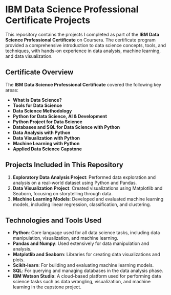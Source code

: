 # IBM Data Science Professional Certificate Projects

This repository contains the projects I completed as part of the **IBM Data Science Professional Certificate** on Coursera. The certificate program provided a comprehensive introduction to data science concepts, tools, and techniques, with hands-on experience in data analysis, machine learning, and data visualization.

## Certificate Overview

The **IBM Data Science Professional Certificate** covered the following key areas:
- **What is Data Science?**
- **Tools for Data Science**
- **Data Science Methodology**
- **Python for Data Science, AI & Development**
- **Python Project for Data Science**
- **Databases and SQL for Data Science with Python**
- **Data Analysis with Python**
- **Data Visualization with Python**
- **Machine Learning with Python**
- **Applied Data Science Capstone**

## Projects Included in This Repository

1. **Exploratory Data Analysis Project**: Performed data exploration and analysis on a real-world dataset using Python and Pandas.
2. **Data Visualization Project**: Created visualizations using Matplotlib and Seaborn, focusing on storytelling through data.
3. **Machine Learning Models**: Developed and evaluated machine learning models, including linear regression, classification, and clustering.

## Technologies and Tools Used

- **Python**: Core language used for all data science tasks, including data manipulation, visualization, and machine learning.
- **Pandas and Numpy**: Used extensively for data manipulation and analysis.
- **Matplotlib and Seaborn**: Libraries for creating data visualizations and plots.
- **Scikit-learn**: For building and evaluating machine learning models.
- **SQL**: For querying and managing databases in the data analysis phase.
- **IBM Watson Studio**: A cloud-based platform used for performing data science tasks such as data wrangling, visualization, and machine learning in the capstone project.
